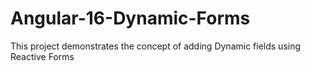 # Angular-16-Dynamic-Forms
This project demonstrates the concept of adding Dynamic fields using Reactive Forms 
